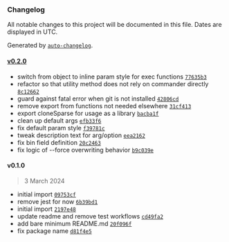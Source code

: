 ### Changelog

All notable changes to this project will be documented in this file. Dates are displayed in UTC.

Generated by [`auto-changelog`](https://github.com/CookPete/auto-changelog).

#### [v0.2.0](https://github.com/ayan4m1/git-clone-sparse/compare/v0.1.0...v0.2.0)

- switch from object to inline param style for exec functions [`77635b3`](https://github.com/ayan4m1/git-clone-sparse/commit/77635b38699e7ccbb5b9470fcd4cad677a89d58c)
- refactor so that utility method does not rely on commander directly [`8c12662`](https://github.com/ayan4m1/git-clone-sparse/commit/8c12662d07ff1bc02b40c204e35d093bd3c5177a)
- guard against fatal error when git is not installed [`42806cd`](https://github.com/ayan4m1/git-clone-sparse/commit/42806cd0b4e2c0c5507c3cb39548c9291c7dbd1f)
- remove export from functions not needed elsewhere [`31cf413`](https://github.com/ayan4m1/git-clone-sparse/commit/31cf413f969034b253889dc949d9df782e0b7c1f)
- export cloneSparse for usage as a library [`bacba1f`](https://github.com/ayan4m1/git-clone-sparse/commit/bacba1f2cc87569646634209ae347422d5b2799f)
- clean up default args [`efb33f6`](https://github.com/ayan4m1/git-clone-sparse/commit/efb33f670dce7f2d16b49a7f8d57139bbe2d0b8d)
- fix default param style [`f39781c`](https://github.com/ayan4m1/git-clone-sparse/commit/f39781c39ba9ab017326ae2192b95fea27d21f9b)
- tweak description text for arg/option [`eea2162`](https://github.com/ayan4m1/git-clone-sparse/commit/eea21620830ada1a7ac8b0a8bfced83a3316618f)
- fix bin field definition [`20c2463`](https://github.com/ayan4m1/git-clone-sparse/commit/20c246382b7f13812fe58a9c7043aca0b67ca2f5)
- fix logic of --force overwriting behavior [`b9c039e`](https://github.com/ayan4m1/git-clone-sparse/commit/b9c039ed54aaf6bb3282f17e06c161930619b944)

#### v0.1.0

> 3 March 2024

- initial import [`09753cf`](https://github.com/ayan4m1/git-clone-sparse/commit/09753cfc14017b9644674e8e12c18ac9f8c30111)
- remove jest for now [`6b39bd1`](https://github.com/ayan4m1/git-clone-sparse/commit/6b39bd1ee5930b6f88e9b013cf450424c3e1c376)
- initial import [`2197e48`](https://github.com/ayan4m1/git-clone-sparse/commit/2197e48f2df6a847c8b1905085024c6d9ef63407)
- update readme and remove test workflows [`cd49fa2`](https://github.com/ayan4m1/git-clone-sparse/commit/cd49fa2c409c20c48ffafbc0fa7f0be5f32bc995)
- add bare minimum README.md [`20f096f`](https://github.com/ayan4m1/git-clone-sparse/commit/20f096f51c4b23cdb37160653135a33c62f26b7a)
- fix package name [`d81f4e5`](https://github.com/ayan4m1/git-clone-sparse/commit/d81f4e5d9790e5d92ab79753fa4bd65f3b14615b)
